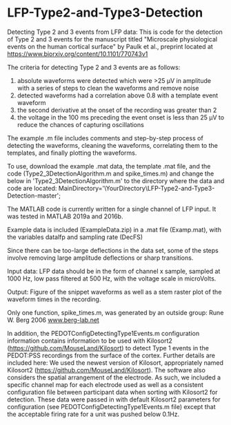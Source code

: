 # LFP-Type2-and-Type3-Detection
Detecting Type 2 and 3 events from LFP data: This is code for the detection of Type 2 and 3 events for the manuscript titled "Microscale physiological events on the human cortical surface" by Paulk et al., preprint located at https://www.biorxiv.org/content/10.1101/770743v1  

The criteria for detecting Type 2 and 3 events are as follows:
1) absolute waveforms were detected which were >25 µV in amplitude with a series of steps to clean the waveforms and remove noise
2) detected waveforms had a correlation above 0.8 with a template event waveform
3) the second derivative at the onset of the recording was greater than 2
4) the voltage in the 100 ms preceding the event onset is less than 25 µV to reduce the chances of capturing oscillations

The example .m file includes comments and step-by-step process of detecting the waveforms, cleaning the waveforms, correlating them to the templates, and finally plotting the waveforms.  

To use, download the example .mat data, the template .mat file, and the code (Type2_3DetectionAlgorithm.m and spike_times.m) and change the below in 'Type2_3DetectionAlgorithm.m' to the directory where the data and code are located:
MainDirectory='\YourDirectory\LFP-Type2-and-Type3-Detection-master\';

The MATLAB code is currently written for a single channel of LFP input. It was tested in MATLAB 2019a and 2016b.

Example data is included (ExampleData.zip) in a .mat file (Examp.mat), with the variables datalfp and sampling rate (DecFS)

Since there can be too-large deflections in the data set, some of the steps involve removing large amplitude deflections or sharp transitions.

Input data:
LFP data should be in the form of channel x sample, sampled at 1000 Hz, low pass filtered at 500 Hz, with the voltage scale in microVolts.

Output: 
Figure of the snippet waveforms as well as a stem raster plot of the waveform times in the recording.

Only one function, spike_times.m, was generated by an outside group:
  Rune W. Berg 2006
  www.berg-lab.net


In addition, the PEDOTConfigDetectingType1Events.m configuration information contains information to be used with Kilosort2 (https://github.com/MouseLand/Kilosort) to detect Type 1 events in the PEDOT:PSS recordings from the surface of the cortex.  Further details are included here:
We used the newest version of Kilosort, appropriately named Kilosort2 (https://github.com/MouseLand/Kilosort).  The software also considers the spatial arrangement of the electrode. As such, we included a specific channel map for each electrode used as well as a consistent configuration file between participant data when sorting with Kilosort2 for detection. These data were passed in with default Kilosort2 parameters for configuration (see PEDOTConfigDetectingType1Events.m file) except that the acceptable firing rate for a unit was pushed below 0.1Hz.
